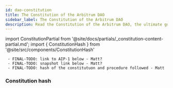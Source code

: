 ```yaml
---
id: dao-constitution
title: The Constitution of the Arbitrum DAO
sidebar_label: The Constitution of the Arbitrum DAO
description: Read the Constitution of the Arbitrum DAO, the ultimate governing document of the Arbitrum DAO. Arbitrum DAO's smart contracts implement the protocols described in this document.
---
```


import ConstitutionPartial from '@site/docs/partials/_constitution-content-partial.md';
import { ConstitutionHash  } from '@site/src/components/ConstitutionHash'


```
 - FINAL-TODO: link to AIP-1 below - Matt?
 - FINAL-TODO: snapshot link below - Matt?
 - FINAL-TODO: hash of the constitutuon and procedure followed - Matt
```



<div id='constitution'>
<ConstitutionPartial/>
</div>


### Constitution hash


<b><ConstitutionHash/></b>
